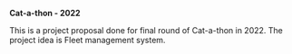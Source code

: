 **Cat-a-thon - 2022**

This is a project proposal done for final round of Cat-a-thon in 2022. The project idea is Fleet management system.
